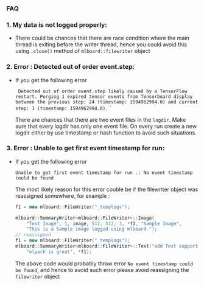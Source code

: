 ### FAQ

### 1. My data is not logged properly:

- There could be chances that there are race condition where the main thread is exiting before the writer thread, hence you could avoid this using `.close()` method of `mlboard::filewriter` object

### 2. Error : Detected out of order event.step:

- If you get the following error 

    ` Detected out of order event.step likely caused by a TensorFlow restart. Purging 1 expired tensor events from Tensorboard display between the previous step: 24 (timestamp: 1594962994.0) and current step: 1 (timestamp: 1594962994.0).`
    `

    There are chances that there are two event files in the `logdir`. Make sure that every logdir has only one event file. On every run create a new logdir either by use timestamp or hash function to avoid such situations.

### 3. Error :  Unable to get first event timestamp for run:

- If you get the following error

    `Unable to get first event timestamp for run .: No event timestamp could be found`

    The most likely reason for this error couble be if the filewriter object was reassigned somewhere, for example :

    ```cpp
    f1 = new mlboard::FileWriter("_templogs");

    mlboard::SummaryWriter<mlboard::FileWriter>::Image(
        "Test Image", 1, image, 512, 512, 3, *f1, "Sample Image",
        "This is a Sample image logged using mlboard.");
    // reassigned 
    f1 = new mlboard::FileWriter("_templogs");
    mlboard::SummaryWriter<mlboard::FileWriter>::Text("add Text support ", 1,
        "mlpack is great", *f1);
    ```

    The above code would probably throw error `No event timestamp could be found`, and hence to avoid such error please avoid reassigning the `filewriter` object